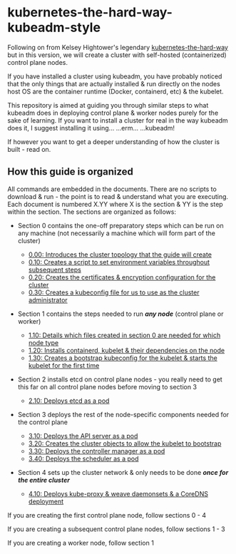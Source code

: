 # kubernetes-the-hard-way-kubeadm-style
Following on from Kelsey Hightower's legendary [kubernetes-the-hard-way](https://github.com/kelseyhightower/kubernetes-the-hard-way) but in this version, we will create a cluster with self-hosted (containerized) control plane nodes.

If you have installed a cluster using kubeadm, you have probably noticed that the only things that are actually installed & run directly on the nodes host OS are the container runtime (Docker, containerd, etc) & the kubelet.

This repository is aimed at guiding you through similar steps to what kubeadm does in deploying control plane & worker nodes purely for the sake of learning.
If you want to install a cluster for real in the way kubeadm does it, I suggest installing it using... ...erm... ...kubeadm!

If however you want to get a deeper understanding of how the cluster is built - read on.

## How this guide is organized
All commands are embedded in the documents. There are no scripts to download & run - the point is to read & understand what you are executing.
Each document is numbered X.YY where X is the section & YY is the step within the section. The sections are organized as follows:

- Section 0 contains the one-off preparatory steps which can be run on any machine (not necessarily a machine which will form part of the cluster)
  - [0.00: Introduces the cluster topology that the guide will create](./0.00-introduction-and-server-topology.md)
  - [0.10: Creates a script to set environment variables throughout subsequent steps](./0.10-create-an-environment-script.md)
  - [0.20: Creates the certificates & encryption configuration for the cluster](./0.20-certificate-and-encryption-config.md)
  - [0.30: Creates a kubeconfig file for us to use as the cluster administrator](./0.30-create-admin-user-kubeconfig.md)

- Section 1 contains the steps needed to run ***any node*** (control plane or worker)
  - [1.10: Details which files created in section 0 are needed for which node type](./1.10-copy-certificates-to-node.md)
  - [1.20: Installs containerd, kubelet & their dependencies on the node](./1.20-install-kubelet-and-dependencies.md)
  - [1.30: Creates a bootstrap kubeconfig for the kubelet & starts the kubelet for the first time](./1.30-bootstrap-setup-and-start-kubelet.md)

- Section 2 installs etcd on control plane nodes - you really need to get this far on all control plane nodes before moving to section 3
  - [2.10: Deploys etcd as a pod](./2.10-start-etcd.md)

- Section 3 deploys the rest of the node-specific components needed for the control plane
  - [3.10: Deploys the API server as a pod](./3.10-start-api-server.md)
  - [3.20: Creates the cluster objects to allow the kubelet to bootstrap](./3.20-setup-kubelet-tls-bootstrapping.md)
  - [3.30: Deploys the controller manager as a pod](./3.30-configure-and-start-kube-controller-manager.md)
  - [3.40: Deploys the scheduler as a pod](./3.40-configure-and-start-scheduler.md)

- Section 4 sets up the cluster network & only needs to be done ***once for the entire cluster***
  - [4.10: Deploys kube-proxy & weave daemonsets & a CoreDNS deployment](./4.10-networking.md)

If you are creating the first control plane node, follow sections 0 - 4

If you are creating a subsequent control plane nodes, follow sections 1 - 3

If you are creating a worker node, follow section 1
